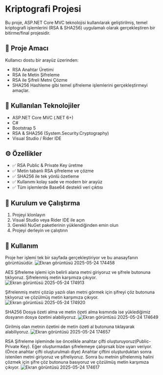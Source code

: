 # Kriptografi Projesi

Bu proje, ASP.NET Core MVC teknolojisi kullanılarak geliştirilmiş, temel kriptografi işlemlerini (RSA & SHA256) uygulamalı olarak gerçekleştiren bir bitirme/final projesidir.

## 🎯 Proje Amacı
Kullanıcı dostu bir arayüz üzerinden:
- RSA Anahtar Üretimi
- RSA ile Metin Şifreleme
- RSA ile Şifreli Metni Çözme
- SHA256 Hashleme
gibi temel şifreleme işlemlerini gerçekleştirmeyi amaçlar.

## 🧰 Kullanılan Teknolojiler
- ASP.NET Core MVC (.NET 6+)
- C#
- Bootstrap 5
- RSA & SHA256 (System.Security.Cryptography)
- Visual Studio / Rider IDE

## ⚙️ Özellikler
- ✅ RSA Public & Private Key üretme
- ✅ Metin tabanlı RSA şifreleme ve çözme
- ✅ SHA256 ile tek yönlü özetleme
- ✅ Kullanımı kolay sade ve modern bir arayüz
- ✅ Tüm işlemlerde Base64 destekli veri çıktısı

## 🚀 Kurulum ve Çalıştırma
1. Projeyi klonlayın
2. Visual Studio veya Rider IDE ile açın
3. Gerekli NuGet paketlerinin yüklendiğinden emin olun
4. Projeyi derleyin ve çalıştırın

## 📝 Kullanım
Proje her işlemi tek bir sayfada gerçekleştiriyor ve bu anasayfanın görüntüsüdür.
![Ekran görüntüsü 2025-05-24 174458](https://github.com/user-attachments/assets/24dcdb25-cb2b-464d-b846-de2935e71dbd)

AES Şifreleme işlemi için belirli alana metni giriyoruz ve şifrele butonuna tıklıyoruz. Şifrelenmiş metin karşımıza çıkıyor.
![Ekran görüntüsü 2025-05-24 174913](https://github.com/user-attachments/assets/e2d2af52-ec96-490a-b533-278795537ebe)

Şifrelenmiş metni çözüp yazılı olan metni görmek için şifreyi çöz butonuna tıklıyoruz ve çözülmüş metin karşımıza çıkıyor.
![Ekran görüntüsü 2025-05-24 174920](https://github.com/user-attachments/assets/7610045c-4e4a-4a44-bfcf-1c352e26d6e4)

SHA256  Dosya özeti alma ve metin özeti alma kısmında ise yüklediğimiz dosyanın dosya özetini alabiliyoruz.
![Ekran görüntüsü 2025-05-24 174649](https://github.com/user-attachments/assets/6c6f74d8-ee17-4b17-a8d1-bcf0d92b0a23)

Girilmiş olan metnin özetini de metin özeti al butonuna tıklayarak alabiliyoruz.
![Ekran görüntüsü 2025-05-24 174657](https://github.com/user-attachments/assets/2e41f8c4-3996-4d82-a4fc-e85a16473cfa)

RSA Şifreleme işleminde ise öncelikle anahtar çifti oluşturuyoruz(Public-Private Key).
Eğer oluşturmadan şifrelemeye çalışırsak bize uyarı veriyor.(Önce anahtar çifti oluşturulmalı diye)
Anahtar çiftini oluşturduktan sonra istenilen metni giriyoruz ve şifreliyoruz.
Sonra bu metnin şifrelenmiş halini çözmek için şifre çöz butonuna basıyoruz ve çözülmüş metin karşımıza çıkıyor.
![Ekran görüntüsü 2025-05-24 174617](https://github.com/user-attachments/assets/6ae2dcde-7124-40a4-9766-ad92fd2825ca)

